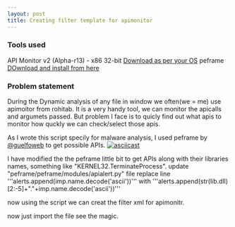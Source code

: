 ```yaml
---
layout: post
title: Creating filter template for apimonitor
---
```


### Tools used
  
  API Monitor v2 (Alpha-r13) - x86 32-bit     [Download as per your OS](http://www.rohitab.com/downloads)
  peframe   [DOwnload and install from here](https://github.com/guelfoweb/peframe)
  
 
 ### Problem statement  
 During the Dynamic analysis of any file in window we often(we = me) use apimoitor from rohitab. It is a very handy tool, we can monitor the apicalls and argumets passed. 
 But problem I face is to quicly find out what apis to monitor how quckly we can check/select those apis.
 
 As I wrote this script specily for malware analysis, I used peframe by [@guelfoweb](https://twitter.com/guelfoweb) to get possible APIs.
 [![asciicast](https://github.com/vidyasagarpanjri/vidyasagarpanjri.github.io/blob/master/_posts/data/2021-05-21/peframe_result.cast)](https://github.com/vidyasagarpanjri/vidyasagarpanjri.github.io/blob/master/_posts/data/2021-05-21/peframe_result.cast)
 
 I have modified the the peframe little bit to get APIs along with their libraries names, something like "KERNEL32.TerminateProcess".
    update "peframe/peframe/modules/apialert.py" file
      replace line '''alerts.append(imp.name.decode('ascii'))''' with '''alerts.append(str(lib.dll)[2:-5]+"."+imp.name.decode('ascii'))'''

now using the script we can creat the filter xml for apimonitr.

now just import the file see the magic.
